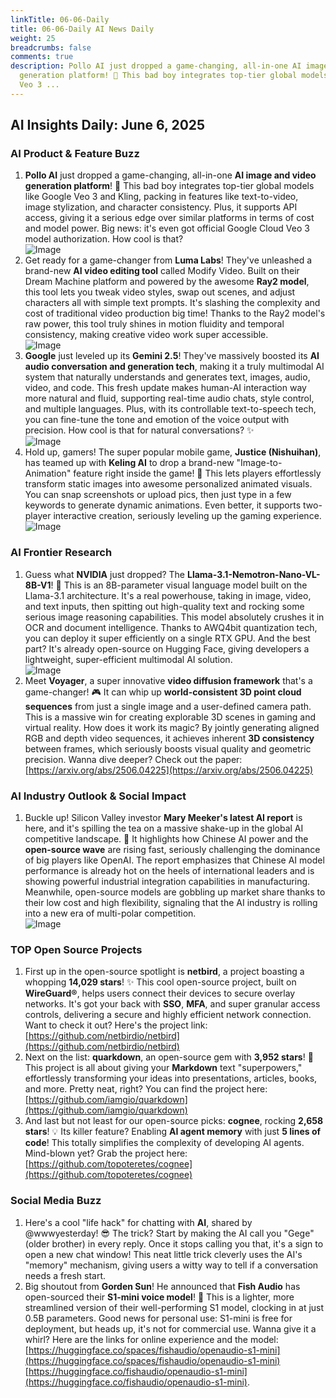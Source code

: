 ```yaml
---
linkTitle: 06-06-Daily
title: 06-06-Daily AI News Daily
weight: 25
breadcrumbs: false
comments: true
description: Pollo AI just dropped a game-changing, all-in-one AI image and video
  generation platform! 🎉 This bad boy integrates top-tier global models like Google
  Veo 3 ...
---
```

## AI Insights Daily: June 6, 2025

### **AI Product & Feature Buzz**
1.  **Pollo AI** just dropped a game-changing, all-in-one **AI image and video generation platform**! 🎉 This bad boy integrates top-tier global models like Google Veo 3 and Kling, packing in features like text-to-video, image stylization, and character consistency. Plus, it supports API access, giving it a serious edge over similar platforms in terms of cost and model power. Big news: it's even got official Google Cloud Veo 3 model authorization. How cool is that?
    <br/> ![Image](https://cdn.jsdmirror.com/gh/justlovemaki/imagehub@main/images/2025/07/news_01k024z2r0fj8bbamhx3mkrnh2.avif) <br/>
2.  Get ready for a game-changer from **Luma Labs**! They've unleashed a brand-new **AI video editing tool** called Modify Video. Built on their Dream Machine platform and powered by the awesome **Ray2 model**, this tool lets you tweak video styles, swap out scenes, and adjust characters all with simple text prompts. It's slashing the complexity and cost of traditional video production big time! Thanks to the Ray2 model's raw power, this tool truly shines in motion fluidity and temporal consistency, making creative video work super accessible.
    <br/> ![Image](https://cdn.jsdmirror.com/gh/justlovemaki/imagehub@main/images/2025/07/news_01k024z8zde1ery6k8dvvcxt5x.avif) <br/>
3.  **Google** just leveled up its **Gemini 2.5**! They've massively boosted its **AI audio conversation and generation tech**, making it a truly multimodal AI system that naturally understands and generates text, images, audio, video, and code. This fresh update makes human-AI interaction way more natural and fluid, supporting real-time audio chats, style control, and multiple languages. Plus, with its controllable text-to-speech tech, you can fine-tune the tone and emotion of the voice output with precision. How cool is that for natural conversations? ✨
    <br/> ![Image](https://cdn.jsdmirror.com/gh/justlovemaki/imagehub@main/images/2025/07/news_01k024zb75ezns3377tg01r123.avif) <br/>
4.  Hold up, gamers! The super popular mobile game, **Justice (Nishuihan)**, has teamed up with **Keling AI** to drop a brand-new "Image-to-Animation" feature right inside the game! 🤯 This lets players effortlessly transform static images into awesome personalized animated visuals. You can snap screenshots or upload pics, then just type in a few keywords to generate dynamic animations. Even better, it supports two-player interactive creation, seriously leveling up the gaming experience.
    <br/> ![Image](https://cdn.jsdmirror.com/gh/justlovemaki/imagehub@main/images/2025/07/news_01k024ze65fnpbafgm49hfg4hz.avif) <br/>

### **AI Frontier Research**
1.  Guess what **NVIDIA** just dropped? The **Llama-3.1-Nemotron-Nano-VL-8B-V1**! 🚀 This is an 8B-parameter visual language model built on the Llama-3.1 architecture. It's a real powerhouse, taking in image, video, and text inputs, then spitting out high-quality text and rocking some serious image reasoning capabilities. This model absolutely crushes it in OCR and document intelligence. Thanks to AWQ4bit quantization tech, you can deploy it super efficiently on a single RTX GPU. And the best part? It's already open-source on Hugging Face, giving developers a lightweight, super-efficient multimodal AI solution.
    <br/> ![Image](https://cdn.jsdmirror.com/gh/justlovemaki/imagehub@main/images/2025/07/news_01k024zpbxfmbavq466c7hv98r.avif) <br/>
2.  Meet **Voyager**, a super innovative **video diffusion framework** that's a game-changer! 🎮 It can whip up **world-consistent 3D point cloud sequences** from just a single image and a user-defined camera path. This is a massive win for creating explorable 3D scenes in gaming and virtual reality. How does it work its magic? By jointly generating aligned RGB and depth video sequences, it achieves inherent **3D consistency** between frames, which seriously boosts visual quality and geometric precision. Wanna dive deeper? Check out the paper: [https://arxiv.org/abs/2506.04225](https://arxiv.org/abs/2506.04225)

### **AI Industry Outlook & Social Impact**
1.  Buckle up! Silicon Valley investor **Mary Meeker's latest AI report** is here, and it's spilling the tea on a massive shake-up in the global AI competitive landscape. 🍵 It highlights how Chinese AI power and the **open-source wave** are rising fast, seriously challenging the dominance of big players like OpenAI. The report emphasizes that Chinese AI model performance is already hot on the heels of international leaders and is showing powerful industrial integration capabilities in manufacturing. Meanwhile, open-source models are gobbling up market share thanks to their low cost and high flexibility, signaling that the AI industry is rolling into a new era of multi-polar competition.
    <br/> ![Image](https://cdn.jsdmirror.com/gh/justlovemaki/imagehub@main/images/2025/07/news_01k024zsk0fdtvyp28mwqdgsdr.avif) <br/>

### **TOP Open Source Projects**
1.  First up in the open-source spotlight is **netbird**, a project boasting a whopping **14,029 stars**! ✨ This cool open-source project, built on **WireGuard®**, helps users connect their devices to secure overlay networks. It's got your back with **SSO**, **MFA**, and super granular access controls, delivering a secure and highly efficient network connection. Want to check it out? Here's the project link: [https://github.com/netbirdio/netbird](https://github.com/netbirdio/netbird)
2.  Next on the list: **quarkdown**, an open-source gem with **3,952 stars**! 🌟 This project is all about giving your **Markdown** text "superpowers," effortlessly transforming your ideas into presentations, articles, books, and more. Pretty neat, right? You can find the project here: [https://github.com/iamgio/quarkdown](https://github.com/iamgio/quarkdown)
3.  And last but not least for our open-source picks: **cognee**, rocking **2,658 stars**! 💡 Its killer feature? Enabling **AI agent memory** with just **5 lines of code**! This totally simplifies the complexity of developing AI agents. Mind-blown yet? Grab the project here: [https://github.com/topoteretes/cognee](https://github.com/topoteretes/cognee)

### **Social Media Buzz**
1.  Here's a cool "life hack" for chatting with **AI**, shared by @wwwyesterday! 😎 The trick? Start by making the AI call you "Gege" (older brother) in every reply. Once it stops calling you that, it's a sign to open a new chat window! This neat little trick cleverly uses the AI's "memory" mechanism, giving users a witty way to tell if a conversation needs a fresh start.
2.  Big shoutout from **Gorden Sun**! He announced that **Fish Audio** has open-sourced their **S1-mini voice model**! 🎤 This is a lighter, more streamlined version of their well-performing S1 model, clocking in at just 0.5B parameters. Good news for personal use: S1-mini is free for deployment, but heads up, it's not for commercial use. Wanna give it a whirl? Here are the links for online experience and the model: [https://huggingface.co/spaces/fishaudio/openaudio-s1-mini](https://huggingface.co/spaces/fishaudio/openaudio-s1-mini) [https://huggingface.co/fishaudio/openaudio-s1-mini](https://huggingface.co/fishaudio/openaudio-s1-mini).

